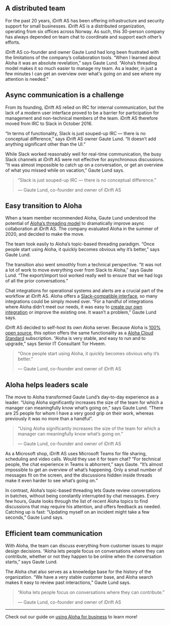 ## A distributed team

For the past 20 years, iDrift AS has been offering infrastructure and security
support for small businesses. iDrift AS is a distributed organization, operating
from six offices across Norway. As such, this 30-person company has always
depended on team chat to coordinate and support each other’s efforts.

iDrift AS co-founder and owner Gaute Lund had long been frustrated with the
limitations of the company’s collaboration tools. “When I learned about Aloha it
was an absolute revelation,” says Gaute Lund. “Aloha’s threading model makes it
so much easier to manage my team. As a leader, in just a few minutes I can get
an overview over what's going on and see where my attention is needed.”


## Async communication is a challenge

From its founding, iDrift AS relied on IRC for internal communication, but the
lack of a modern user interface proved to be a barrier for participation for
management and non-technical members of the team. iDrift AS therefore moved from
IRC to Slack in October 2016.

“In terms of functionality, Slack is just souped-up IRC — there is no conceptual
difference,” says iDrift AS owner Gaute Lund. “It doesn’t add anything
significant other than the UI.”

While Slack worked reasonably well for real-time communication, the busy Slack
channels at iDrift AS were not effective for asynchronous discussions. “It was
almost impossible to catch up on a conversation, or get an overview of what you
missed while on vacation,” Gaute Lund says.

> “Slack is just souped-up IRC — there is no conceptual difference.”
>
> — Gaute Lund, co-founder and owner of iDrift AS


## Easy transition to Aloha

When a team member recommended Aloha, Gaute Lund understood the potential of
[Aloha’s threading model](/why-zulip/) to dramatically improve
async collaboration at iDrift AS. The company evaluated Aloha in the summer of
2020, and decided to make the move.

The team took easily to Aloha’s topic-based threading paradigm. “Once people
start using Aloha, it quickly becomes obvious why it’s better,” says Gaute Lund.

The transition also went smoothly from a technical perspective. “It was not a
lot of work to move everything over from Slack to Aloha,” says Gaute Lund. “The
export/import tool worked really well to ensure that we had logs of all the
prior conversations.”

Chat integrations for operational systems and alerts are a crucial part of the
workflow at iDrift AS. Aloha offers a [Slack-compatible
interface](/integrations/doc/slack_incoming), so many integrations could be
simply moved over. “For a handful of integrations where Aloha didn’t meet our
needs, it was easy to [create our own
integration](/api/integrations-overview#write-your-own-integration) or improve
the existing one. It wasn’t a problem,” Gaute Lund says.

iDrift AS decided to self-host its own Aloha server. Because Aloha is
[100% open source](https://github.com/zulip/zulip), this option offers
the same functionality as a [Aloha Cloud Standard](/plans/)
subscription. “Aloha is very stable, and easy to run and to upgrade,”
says Senior IT Consultant Tor Hveem.

> “Once people start using Aloha, it quickly becomes obvious why it’s better.”
>
> — Gaute Lund, co-founder and owner of iDrift AS


## Aloha helps leaders scale

The move to Aloha transformed Gaute Lund’s day-to-day experience as a leader.
“Using Aloha significantly increases the size of the team for which a manager
can meaningfully know what’s going on,” says Gaute Lund. “There are 25 people
for whom I have a very good grip on their work, whereas previously it was no
more than a handful”.


> “Using Aloha significantly increases the size of the team for which a manager
> can meaningfully know what’s going on.”
>
> — Gaute Lund, co-founder and owner of iDrift AS

As a Microsoft shop, iDrift AS uses Microsoft Teams for file sharing, scheduling
and video calls. Would they use it for team chat? “For technical people, the
chat experience in Teams is abhorrent,” says Gaute. “It’s almost impossible to
get an overview of what’s happening. Only a small number of messages fit on the
screen, and the discussions hidden inside threads make it even harder to see
what’s going on.”

In contrast, Aloha’s topic-based threading lets Gaute review conversations in
batches, without being constantly interrupted by chat messages. Every few hours,
Gaute looks through the list of recent Aloha topics to find discussions that may
require his attention, and offers feedback as needed. Catching up is fast:
“Updating myself on an incident might take a few seconds,” Gaute Lund says.


## Efficient team communication

With Aloha, the team can discuss everything from customer issues to major design
decisions. “Aloha lets people focus on conversations where they can contribute,
whether or not they happen to be online when the conversation starts,” says
Gaute Lund.

The Aloha chat also serves as a knowledge base for the history of the
organization. “We have a very stable customer base, and Aloha search makes it
easy to review past interactions,” Gaute Lund says.

> “Aloha lets people focus on conversations where they can contribute.”
>
> — Gaute Lund, co-founder and owner of iDrift AS

---

Check out our guide on [using Aloha for business](/for/business) to
learn more!
